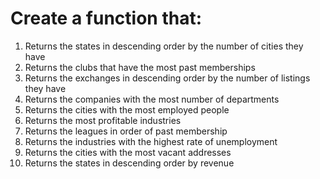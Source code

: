 # Create a function that:

1. Returns the states in descending order by the number of cities they have
2. Returns the clubs that have the most past memberships
3. Returns the exchanges in descending order by the number of listings they have
4. Returns the companies with the most number of departments
5. Returns the cities with the most employed people
6. Returns the most profitable industries
7. Returns the leagues in order of past membership
8. Returns the industries with the highest rate of unemployment
9. Returns the cities with the most vacant addresses
10. Returns the states in descending order by revenue